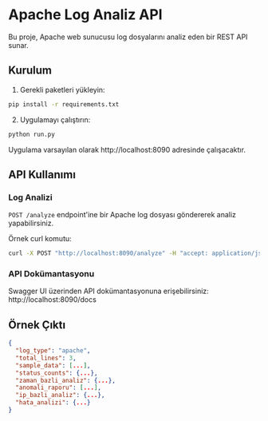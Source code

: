 # Apache Log Analiz API

Bu proje, Apache web sunucusu log dosyalarını analiz eden bir REST API sunar.

## Kurulum

1. Gerekli paketleri yükleyin:
```bash
pip install -r requirements.txt
```

2. Uygulamayı çalıştırın:
```bash
python run.py
```

Uygulama varsayılan olarak http://localhost:8090 adresinde çalışacaktır.

## API Kullanımı

### Log Analizi

`POST /analyze` endpoint'ine bir Apache log dosyası göndererek analiz yapabilirsiniz.

Örnek curl komutu:
```bash
curl -X POST "http://localhost:8090/analyze" -H "accept: application/json" -H "Content-Type: multipart/form-data" -F "file=@/path/to/your/apache.log"
```

### API Dokümantasyonu

Swagger UI üzerinden API dokümantasyonuna erişebilirsiniz:
http://localhost:8090/docs

## Örnek Çıktı

```json
{
  "log_type": "apache",
  "total_lines": 3,
  "sample_data": [...],
  "status_counts": {...},
  "zaman_bazli_analiz": {...},
  "anomali_raporu": [...],
  "ip_bazli_analiz": {...},
  "hata_analizi": {...}
}
``` 